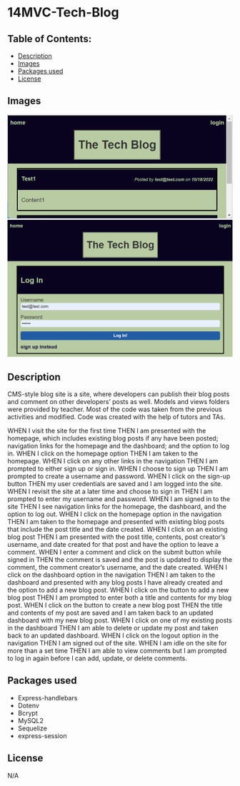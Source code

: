# 14MVC-Tech-Blog

## Table of Contents:
* [Description](https://github.com/T8886/14MVC-Tech-Blog/blob/main/README.md#description)
* [Images](https://github.com/T8886/14MVC-Tech-Blog/blob/main/README.md#images)
* [Packages used](https://github.com/T8886/14MVC-Tech-Blog/blob/main/README.md#packages-used)
* [License](https://github.com/T8886/14MVC-Tech-Blog/blob/main/README.md#license)

## Images
![](public/images/1.png)
![](public/images/2.png)

## Description
CMS-style blog site is a site, where developers can publish their blog posts and comment on other developers’ posts as well.
Models and views folders were provided by teacher. Most of the code was taken from the previous activities and modified. Code was created with the help of tutors and TAs.

WHEN I visit the site for the first time THEN I am presented with the homepage, which includes existing blog posts if any have been posted; navigation links for the homepage and the dashboard; and the option to log in.
WHEN I click on the homepage option THEN I am taken to the homepage.
WHEN I click on any other links in the navigation THEN I am prompted to either sign up or sign in.
WHEN I choose to sign up THEN I am prompted to create a username and password.
WHEN I click on the sign-up button THEN my user credentials are saved and I am logged into the site.
WHEN I revisit the site at a later time and choose to sign in THEN I am prompted to enter my username and password.
WHEN I am signed in to the site THEN I see navigation links for the homepage, the dashboard, and the option to log out.
WHEN I click on the homepage option in the navigation THEN I am taken to the homepage and presented with existing blog posts that include the post title and the date created.
WHEN I click on an existing blog post THEN I am presented with the post title, contents, post creator’s username, and date created for that post and have the option to leave a comment.
WHEN I enter a comment and click on the submit button while signed in THEN the comment is saved and the post is updated to display the comment, the comment creator’s username, and the date created.
WHEN I click on the dashboard option in the navigation THEN I am taken to the dashboard and presented with any blog posts I have already created and the option to add a new blog post.
WHEN I click on the button to add a new blog post THEN I am prompted to enter both a title and contents for my blog post.
WHEN I click on the button to create a new blog post THEN the title and contents of my post are saved and I am taken back to an updated dashboard with my new blog post.
WHEN I click on one of my existing posts in the dashboard THEN I am able to delete or update my post and taken back to an updated dashboard.
WHEN I click on the logout option in the navigation THEN I am signed out of the site.
WHEN I am idle on the site for more than a set time THEN I am able to view comments but I am prompted to log in again before I can add, update, or delete comments.

## Packages used
* Express-handlebars 
* Dotenv 
* Bcrypt 
* MySQL2 
* Sequelize
* express-session

## License
N/A